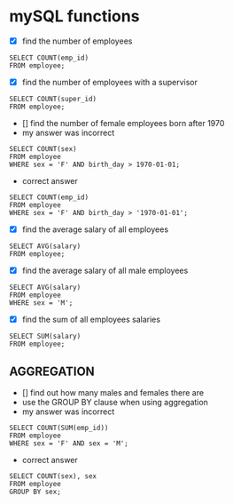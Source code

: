 # mySQL functions

- [x] find the number of employees

```
SELECT COUNT(emp_id)
FROM employee;
```

- [x] find the number of employees with a supervisor

```
SELECT COUNT(super_id)
FROM employee;
```

- [] find the number of female employees born after 1970
- my answer was incorrect

```
SELECT COUNT(sex)
FROM employee
WHERE sex = 'F' AND birth_day > 1970-01-01;
```

- correct answer

```
SELECT COUNT(emp_id)
FROM employee
WHERE sex = 'F' AND birth_day > '1970-01-01';
```

- [x] find the average salary of all employees

```
SELECT AVG(salary)
FROM employee;
```

- [x] find the average salary of all male employees

```
SELECT AVG(salary)
FROM employee
WHERE sex = 'M';
```

- [x] find the sum of all employees salaries

```
SELECT SUM(salary)
FROM employee;
```

## AGGREGATION

- [] find out how many males and females there are
- use the GROUP BY clause when using aggregation
- my answer was incorrect

```
SELECT COUNT(SUM(emp_id))
FROM employee
WHERE sex = 'F' AND sex = 'M';
```

- correct answer

```
SELECT COUNT(sex), sex
FROM employee
GROUP BY sex;
```
